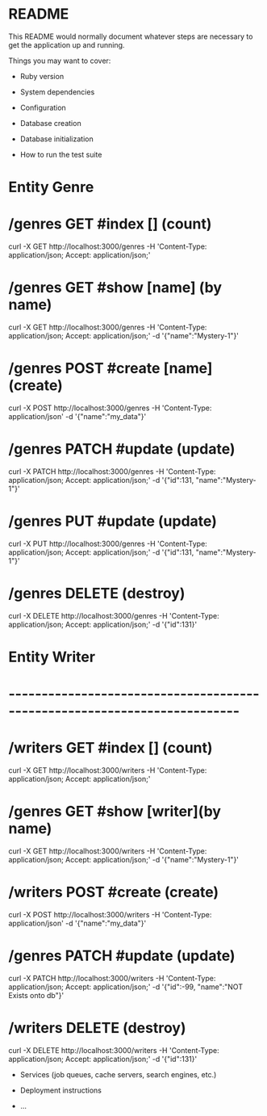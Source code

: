 # README

This README would normally document whatever steps are necessary to get the
application up and running.

Things you may want to cover:

* Ruby version

* System dependencies

* Configuration

* Database creation

* Database initialization

* How to run the test suite
#
# Entity Genre
# 
# /genres GET #index [] (count)
curl -X GET http://localhost:3000/genres -H 'Content-Type: application/json; Accept: application/json;'

# /genres GET #show [name] (by name)
curl -X GET http://localhost:3000/genres -H 'Content-Type: application/json; Accept: application/json;' -d '{"name":"Mystery-1"}'

# /genres POST #create [name] (create)
curl -X POST http://localhost:3000/genres -H 'Content-Type: application/json' -d '{"name":"my_data"}'

# /genres PATCH #update (update) 
curl -X PATCH http://localhost:3000/genres -H 'Content-Type: application/json; Accept: application/json;' -d '{"id":131, "name":"Mystery-1"}'

# /genres PUT #update (update) 
curl -X PUT http://localhost:3000/genres -H 'Content-Type: application/json; Accept: application/json;' -d '{"id":131, "name":"Mystery-1"}'

# /genres DELETE (destroy) 
curl -X DELETE http://localhost:3000/genres -H 'Content-Type: application/json; Accept: application/json;' -d '{"id":131}'
#
# Entity Writer
# -------------------------------------------------------------------------
# 
# /writers GET #index [] (count)
curl -X GET http://localhost:3000/writers -H 'Content-Type: application/json; Accept: application/json;'

# /genres GET #show [writer](by name)
curl -X GET http://localhost:3000/writers -H 'Content-Type: application/json; Accept: application/json;' -d '{"name":"Mystery-1"}'

# /writers POST #create (create)
curl -X POST http://localhost:3000/writers -H 'Content-Type: application/json' -d '{"name":"my_data"}'

# /genres PATCH #update (update) 
curl -X PATCH http://localhost:3000/writers -H 'Content-Type: application/json; Accept: application/json;' -d '{"id":-99, "name":"NOT Exists onto db"}'

# /writers DELETE (destroy) 
curl -X DELETE http://localhost:3000/writers -H 'Content-Type: application/json; Accept: application/json;' -d '{"id":131}'


* Services (job queues, cache servers, search engines, etc.)

* Deployment instructions

* ...
